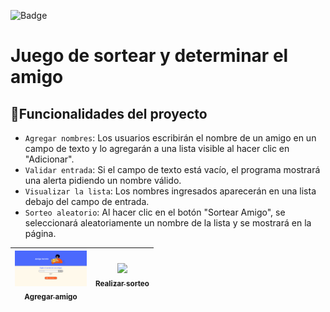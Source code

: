 ![Badge](https://img.shields.io/badge/STATUS-FINALIZADO-green)
<h1> Juego de sortear y determinar el amigo</h1>

## :hammer:Funcionalidades del proyecto

- `Agregar nombres`: Los usuarios escribirán el nombre de un amigo en un campo de texto y lo agregarán a una lista visible al hacer clic en "Adicionar".
- `Validar entrada`: Si el campo de texto está vacío, el programa mostrará una alerta pidiendo un nombre válido.
- `Visualizar la lista`: Los nombres ingresados aparecerán en una lista debajo del campo de entrada.
- `Sorteo aleatorio`: Al hacer clic en el botón "Sortear Amigo", se seleccionará aleatoriamente un nombre de la lista y se mostrará en la página.

| [<img src="https://github.com/CristianEstMaida/juego-amigo/blob/main/assets/agregar-amigo.png" width=115><br><sub>Agregar amigo</sub>](https://github.com/CristianEstMaida/juego-amigo/blob/main/assets/agregar-amigo.png) |  [<img src="https://avatars.githubusercontent.com/u/?v=4" width=115><br><sub>Realizar sorteo</sub>]([https://github.com/](https://github.com/)) |
| :---: | :---: |
